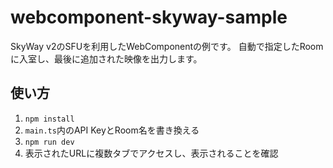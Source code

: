 # webcomponent-skyway-sample

SkyWay v2のSFUを利用したWebComponentの例です。
自動で指定したRoomに入室し、最後に追加された映像を出力します。

## 使い方

1. `npm install`
1. `main.ts`内のAPI KeyとRoom名を書き換える
1. `npm run dev`
1. 表示されたURLに複数タブでアクセスし、表示されることを確認